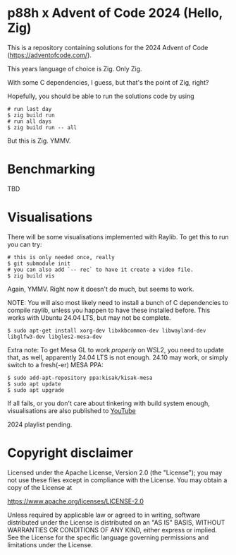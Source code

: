 p88h x Advent of Code 2024 (Hello, Zig)
=======================================

This is a repository containing solutions for the 2024 Advent of Code (https://adventofcode.com/).

This years language of choice is Zig. Only Zig. 

With some C dependencies, I guess, but that's the point of Zig, right?

Hopefully, you should be able to run the solutions code by using

```
# run last day
$ zig build run
# run all days
$ zig build run -- all
```

But this is Zig. YMMV. 

Benchmarking
============

TBD

Visualisations
==============

There will be some visualisations implemented with Raylib. To get this to run you can try:

```
# this is only needed once, really
$ git submodule init 
# you can also add `-- rec` to have it create a video file. 
$ zig build vis 
```

Again, YMMV. Right now it doesn't do much, but seems to work. 

NOTE: You will also most likely need to install a bunch of C dependencies to compile raylib, 
unless you happen to have these installed before. This works with Ubuntu 24.04 LTS, but may not be complete.
```
$ sudo apt-get install xorg-dev libxkbcommon-dev libwayland-dev libglfw3-dev libgles2-mesa-dev
```

Extra note: To get Mesa GL to work *properly* on WSL2, you need to update that, as well, apparently 24.04 LTS is not enough. 
24.10 may work, or simply switch to a fresh(-er) MESA PPA:
```
$ sudo add-apt-repository ppa:kisak/kisak-mesa
$ sudo apt update
$ sudo apt upgrade
```

If all fails, or you don't care about tinkering with build system enough, visualisations are also published to [YouTube](https://www.youtube.com/@p88h.)

2024 playlist pending. 

Copyright disclaimer
====================

Licensed under the Apache License, Version 2.0 (the "License");
you may not use these files except in compliance with the License.
You may obtain a copy of the License at

   https://www.apache.org/licenses/LICENSE-2.0

Unless required by applicable law or agreed to in writing, software
distributed under the License is distributed on an "AS IS" BASIS,
WITHOUT WARRANTIES OR CONDITIONS OF ANY KIND, either express or implied.
See the License for the specific language governing permissions and
limitations under the License.
